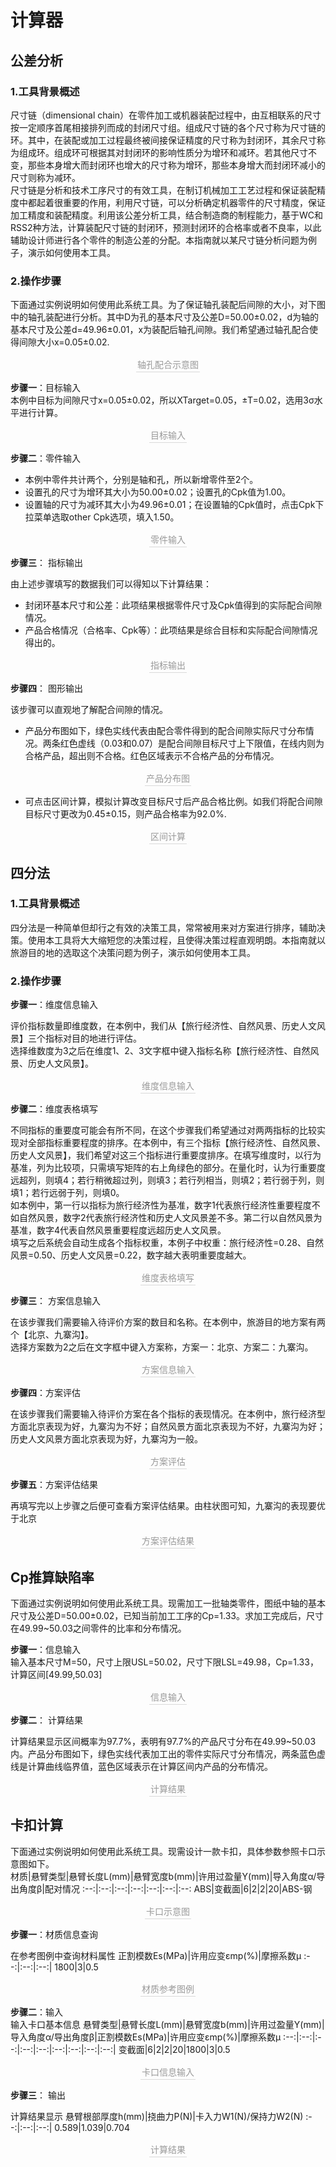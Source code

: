 # 计算器

## 公差分析

### 1.工具背景概述
  尺寸链（dimensional chain）在零件加工或机器装配过程中，由互相联系的尺寸按一定顺序首尾相接排列而成的封闭尺寸组。组成尺寸链的各个尺寸称为尺寸链的环。其中，在装配或加工过程最终被间接保证精度的尺寸称为封闭环，其余尺寸称为组成环。组成环可根据其对封闭环的影响性质分为增环和减环。若其他尺寸不变，那些本身增大而封闭环也增大的尺寸称为增环，那些本身增大而封闭环减小的尺寸则称为减环。  
尺寸链是分析和技术工序尺寸的有效工具，在制订机械加工工艺过程和保证装配精度中都起着很重要的作用，利用尺寸链，可以分析确定机器零件的尺寸精度，保证加工精度和装配精度。利用该公差分析工具，结合制造商的制程能力，基于WC和RSS2种方法，计算装配尺寸链的封闭环，预测封闭环的合格率或者不良率，以此辅助设计师进行各个零件的制造公差的分配。本指南就以某尺寸链分析问题为例子，演示如何使用本工具。

### 2.操作步骤

下面通过实例说明如何使用此系统工具。为了保证轴孔装配后间隙的大小，对下图中的轴孔装配进行分析。其中D为孔的基本尺寸及公差D=50.00±0.02，d为轴的基本尺寸及公差d=49.96±0.01，x为装配后轴孔间隙。我们希望通过轴孔配合使得间隙大小x=0.05±0.02.    

<center>
    <img style="border-radius: 0.3125em;
    box-shadow: 0 2px 4px 0 rgba(34,36,38,.12),0 2px 10px 0 rgba(34,36,38,.08);"
    :src="$withBase('/calculator/tolerance-analysis/1.png')">
    <br>
    <div style="color:orange; border-bottom: 1px solid #d9d9d9;
    display: inline-block;
    color: #999;
    padding: 2px;">轴孔配合示意图</div>
</center>


**步骤一**：目标输入  
本例中目标为间隙尺寸x=0.05±0.02，所以XTarget=0.05，±T=0.02，选用3σ水平进行计算。

<center>
    <img style="border-radius: 0.3125em;
    box-shadow: 0 2px 4px 0 rgba(34,36,38,.12),0 2px 10px 0 rgba(34,36,38,.08);" 
    :src="$withBase('/calculator/tolerance-analysis/2.png')">
    <br>
    <div style="color:orange; border-bottom: 1px solid #d9d9d9;
    display: inline-block;
    color: #999;
    padding: 2px;">目标输入</div>
</center>


**步骤二**：零件输入

- 本例中零件共计两个，分别是轴和孔，所以新增零件至2个。
- 设置孔的尺寸为增环其大小为50.00±0.02；设置孔的Cpk值为1.00。
- 设置轴的尺寸为减环其大小为49.96±0.01；在设置轴的Cpk值时，点击Cpk下拉菜单选取other Cpk选项，填入1.50。

<center>
    <img style="border-radius: 0.3125em;
    box-shadow: 0 2px 4px 0 rgba(34,36,38,.12),0 2px 10px 0 rgba(34,36,38,.08);" 
    :src="$withBase('/calculator/tolerance-analysis/3.png')">
    <br>
    <div style="color:orange; border-bottom: 1px solid #d9d9d9;
    display: inline-block;
    color: #999;
    padding: 2px;">零件输入</div>
</center>

**步骤三**： 指标输出

由上述步骤填写的数据我们可以得知以下计算结果：
- 封闭环基本尺寸和公差：此项结果根据零件尺寸及Cpk值得到的实际配合间隙情况。
- 产品合格情况（合格率、Cpk等）：此项结果是综合目标和实际配合间隙情况得出的。

<center>
    <img style="border-radius: 0.3125em;
    box-shadow: 0 2px 4px 0 rgba(34,36,38,.12),0 2px 10px 0 rgba(34,36,38,.08);" 
    :src="$withBase('/calculator/tolerance-analysis/4.png')">
    <br>
    <div style="color:orange; border-bottom: 1px solid #d9d9d9;
    display: inline-block;
    color: #999;
    padding: 2px;">指标输出</div>
</center>

**步骤四**： 图形输出

该步骤可以直观地了解配合间隙的情况。
- 产品分布图如下，绿色实线代表由配合零件得到的配合间隙实际尺寸分布情况。两条红色虚线（0.03和0.07）是配合间隙目标尺寸上下限值，在线内则为合格产品，超出则不合格。红色区域表示不合格产品的分布情况。

<center>
    <img style="border-radius: 0.3125em;
    box-shadow: 0 2px 4px 0 rgba(34,36,38,.12),0 2px 10px 0 rgba(34,36,38,.08);" 
    :src="$withBase('/calculator/tolerance-analysis/5.png')">
    <br>
    <div style="color:orange; border-bottom: 1px solid #d9d9d9;
    display: inline-block;
    color: #999;
    padding: 2px;">产品分布图</div>
</center>

- 可点击区间计算，模拟计算改变目标尺寸后产品合格比例。如我们将配合间隙目标尺寸更改为0.45±0.15，则产品合格率为92.0%.

<center>
    <img style="border-radius: 0.3125em;
    box-shadow: 0 2px 4px 0 rgba(34,36,38,.12),0 2px 10px 0 rgba(34,36,38,.08);" 
    :src="$withBase('/calculator/tolerance-analysis/6.png')">
    <br>
    <div style="color:orange; border-bottom: 1px solid #d9d9d9;
    display: inline-block;
    color: #999;
    padding: 2px;">区间计算</div>
</center>

## 四分法

### 1.工具背景概述

四分法是一种简单但却行之有效的决策工具，常常被用来对方案进行排序，辅助决策。使用本工具将大大缩短您的决策过程，且使得决策过程直观明朗。本指南就以旅游目的地的选取这个决策问题为例子，演示如何使用本工具。

### 2.操作步骤

**步骤一**：维度信息输入  

评价指标数量即维度数，在本例中，我们从【旅行经济性、自然风景、历史人文风景】三个指标对目的地进行评估。  
选择维数度为3之后在维度1、2、3文字框中键入指标名称【旅行经济性、自然风景、历史人文风景】。

<center>
    <img style="border-radius: 0.3125em;
    box-shadow: 0 2px 4px 0 rgba(34,36,38,.12),0 2px 10px 0 rgba(34,36,38,.08);" 
    :src="$withBase('/calculator/quartered-method/1.png')">
    <br>
    <div style="color:orange; border-bottom: 1px solid #d9d9d9;
    display: inline-block;
    color: #999;
    padding: 2px;">维度信息输入</div>
</center>

**步骤二**：维度表格填写

不同指标的重要度可能会有所不同，在这个步骤我们希望通过对两两指标的比较实现对全部指标重要程度的排序。在本例中，有三个指标【旅行经济性、自然风景、历史人文风景】，我们希望对这三个指标进行重要度排序。在填写维度时，以行为基准，列为比较项，只需填写矩阵的右上角绿色的部分。在量化时，认为行重要度远超列，则填4；若行稍微超过列，则填3；若行列相当，则填2；若行弱于列，则填1；若行远弱于列，则填0。  
如本例中，第一行以指标为旅行经济性为基准，数字1代表旅行经济性重要程度不如自然风景，数字2代表旅行经济性和历史人文风景差不多。第二行以自然风景为基准，数字4代表自然风景重要程度远超历史人文风景。  
填写之后系统会自动生成各个指标权重，本例子中权重：旅行经济性=0.28、自然风景=0.50、历史人文风景=0.22，数字越大表明重要度越大。  

<center>
    <img style="border-radius: 0.3125em;
    box-shadow: 0 2px 4px 0 rgba(34,36,38,.12),0 2px 10px 0 rgba(34,36,38,.08);" 
    :src="$withBase('/calculator/quartered-method/2.png')">
    <br>
    <div style="color:orange; border-bottom: 1px solid #d9d9d9;
    display: inline-block;
    color: #999;
    padding: 2px;">维度表格填写</div>
</center>


**步骤三**： 方案信息输入

在该步骤我们需要输入待评价方案的数目和名称。在本例中，旅游目的地方案有两个【北京、九寨沟】。  
选择方案数为2之后在文字框中键入方案称，方案一：北京、方案二：九寨沟。  

<center>
    <img style="border-radius: 0.3125em;
    box-shadow: 0 2px 4px 0 rgba(34,36,38,.12),0 2px 10px 0 rgba(34,36,38,.08);" 
    :src="$withBase('/calculator/quartered-method/3.png')">
    <br>
    <div style="color:orange; border-bottom: 1px solid #d9d9d9;
    display: inline-block;
    color: #999;
    padding: 2px;">方案信息输入</div>
</center>

**步骤四**：方案评估

在该步骤我们需要输入待评价方案在各个指标的表现情况。在本例中，旅行经济型方面北京表现为好，九寨沟为不好；自然风景方面北京表现为不好，九寨沟为好；历史人文风景方面北京表现为好，九寨沟为一般。  

<center>
    <img style="border-radius: 0.3125em;
    box-shadow: 0 2px 4px 0 rgba(34,36,38,.12),0 2px 10px 0 rgba(34,36,38,.08);" 
    :src="$withBase('/calculator/quartered-method/4.png')">
    <br>
    <div style="color:orange; border-bottom: 1px solid #d9d9d9;
    display: inline-block;
    color: #999;
    padding: 2px;">方案评估</div>
</center>

**步骤五**：方案评估结果

再填写完以上步骤之后便可查看方案评估结果。由柱状图可知，九寨沟的表现要优于北京  

<center>
    <img style="border-radius: 0.3125em;
    box-shadow: 0 2px 4px 0 rgba(34,36,38,.12),0 2px 10px 0 rgba(34,36,38,.08);" 
    :src="$withBase('/calculator/quartered-method/5.png')">
    <br>
    <div style="color:orange; border-bottom: 1px solid #d9d9d9;
    display: inline-block;
    color: #999;
    padding: 2px;">方案评估结果</div>
</center>

## Cp推算缺陷率
 
下面通过实例说明如何使用此系统工具。现需加工一批轴类零件，图纸中轴的基本尺寸及公差D=50.00±0.02，已知当前加工工序的Cp=1.33。求加工完成后，尺寸在49.99~50.03之间零件的比率和分布情况。    

**步骤一**：信息输入  
输入基本尺寸M=50，尺寸上限USL=50.02，尺寸下限LSL=49.98，Cp=1.33，计算区间[49.99,50.03]

<center>
    <img style="border-radius: 0.3125em;
    box-shadow: 0 2px 4px 0 rgba(34,36,38,.12),0 2px 10px 0 rgba(34,36,38,.08);" 
    :src="$withBase('/calculator/cp-probability/1.png')">
    <br>
    <div style="color:orange; border-bottom: 1px solid #d9d9d9;
    display: inline-block;
    color: #999;
    padding: 2px;">信息输入</div>
</center>

**步骤二**： 计算结果

计算结果显示区间概率为97.7%，表明有97.7%的产品尺寸分布在49.99~50.03内。产品分布图如下，绿色实线代表加工出的零件实际尺寸分布情况，两条蓝色虚线是计算曲线临界值，蓝色区域表示在计算区间内产品的分布情况。

<center>
    <img style="border-radius: 0.3125em;
    box-shadow: 0 2px 4px 0 rgba(34,36,38,.12),0 2px 10px 0 rgba(34,36,38,.08);" 
    :src="$withBase('/calculator/cp-probability/2.png')">
    <br>
    <div style="color:orange; border-bottom: 1px solid #d9d9d9;
    display: inline-block;
    color: #999;
    padding: 2px;">计算结果</div>
</center>

## 卡扣计算
 
下面通过实例说明如何使用此系统工具。现需设计一款卡扣，具体参数参照卡口示意图如下。    
材质|悬臂类型|悬臂长度L(mm)|悬臂宽度b(mm)|许用过盈量Y(mm)|导入角度α/导出角度β|配对情况
:--:|:--:|:--:|:--:|:--:|:--:|:--:
ABS|变截面|6|2|2|20|ABS-钢

<center>
    <img style="border-radius: 0.3125em;
    box-shadow: 0 2px 4px 0 rgba(34,36,38,.12),0 2px 10px 0 rgba(34,36,38,.08);" 
    :src="$withBase('/calculator/buckle-calculation/1.png')">
    <br>
    <div style="color:orange; border-bottom: 1px solid #d9d9d9;
    display: inline-block;
    color: #999;
    padding: 2px;">卡口示意图</div>
</center>

**步骤一**：材质信息查询  

在参考图例中查询材料属性
正割模数Es(MPa)|许用应变εmp(%)|摩擦系数μ
:--:|:--:|:--:|
1800|3|0.5

<center>
    <img style="border-radius: 0.3125em;
    box-shadow: 0 2px 4px 0 rgba(34,36,38,.12),0 2px 10px 0 rgba(34,36,38,.08);" 
    :src="$withBase('/calculator/buckle-calculation/2.png')">
    <br>
    <div style="color:orange; border-bottom: 1px solid #d9d9d9;
    display: inline-block;
    color: #999;
    padding: 2px;">材质参考图例</div>
</center>

**步骤二**：输入  
输入卡口基本信息
悬臂类型|悬臂长度L(mm)|悬臂宽度b(mm)|许用过盈量Y(mm)|导入角度α/导出角度β|正割模数Es(MPa)|许用应变εmp(%)|摩擦系数μ
:--:|:--:|:--:|:--:|:--:|:--:|:--:|:--:|:--:|
变截面|6|2|2|20|1800|3|0.5

<center>
    <img style="border-radius: 0.3125em;
    box-shadow: 0 2px 4px 0 rgba(34,36,38,.12),0 2px 10px 0 rgba(34,36,38,.08);" 
    :src="$withBase('/calculator/buckle-calculation/3.png')">
    <br>
    <div style="color:orange; border-bottom: 1px solid #d9d9d9;
    display: inline-block;
    color: #999;
    padding: 2px;">卡口信息输入</div>
</center>

**步骤三**： 输出

计算结果显示
悬臂根部厚度h(mm)|挠曲力P(N)|卡入力W1(N)/保持力W2(N)
:--:|:--:|:--:|
0.589|1.039|0.704

<center>
    <img style="border-radius: 0.3125em;
    box-shadow: 0 2px 4px 0 rgba(34,36,38,.12),0 2px 10px 0 rgba(34,36,38,.08);" 
    :src="$withBase('/calculator/buckle-calculation/4.png')">
    <br>
    <div style="color:orange; border-bottom: 1px solid #d9d9d9;
    display: inline-block;
    color: #999;
    padding: 2px;">计算结果</div>
</center>

